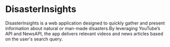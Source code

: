 # DisasterInsights
DisasterInsights is a web application designed to quickly gather and present information about natural or man-made disasters.By leveraging YouTube’s API and NewsAPI, the app delivers relevant videos and news articles based on the user's search query. 
